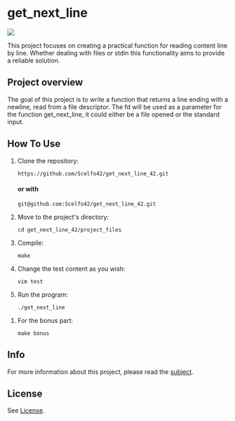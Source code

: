 <h1>get_next_line</h1>  <img src="https://github.com/Scelfo42/badges_42/blob/main/badges/get_next_linem.png" href="https://github.com/byaliego/42-project-badges">

This project focuses on creating a practical function for reading content line by line. Whether dealing with files or stdin this functionality aims to provide a reliable solution.

<h2>Project overview</h2>

The goal of this project is to write a function that returns a line ending with a newline, read from a file descriptor.
The fd will be used as a parameter for the function get_next_line, it could either be a file opened or the standard input. 

<h2>How To Use</h2>
<ol>
  <li>Clone the repository:</li>
  <pre><code>https://github.com/Scelfo42/get_next_line_42.git</code></pre>
  <h4>or with</h4>
  <pre><code>git@github.com:Scelfo42/get_next_line_42.git</code></pre>
  <li>Move to the project's directory:</li>
  <pre><code>cd get_next_line_42/project_files</code></pre>
  <li>Compile:</li>
  <pre><code>make</code></pre>
  <li>Change the test content as you wish:</li>
  <pre><code>vim test</code></pre>
  <li>Run the program:</li>
  <pre><code>./get_next_line</code></pre>
</ol>
<ol>
  <li>For the bonus part:</li>
  <pre><code>make bonus</code></pre>
</ol>
<h2>Info</h2>
For more information about this project, please read the <a href="https://github.com/Scelfo42/get_next_line_42/blob/main/get_next_line_subject.pdf">subject</a>.
<h2>License</h2>
See <a href="https://github.com/Scelfo42/get_next_line_42/blob/main/LICENSE">License</a>.
